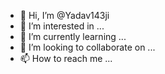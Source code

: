 - 👋 Hi, I’m @Yadav143ji
- 👀 I’m interested in ...
- 🌱 I’m currently learning ...
- 💞️ I’m looking to collaborate on ...
- 📫 How to reach me ...

<!---
Yadav143ji/Yadav143ji is a ✨ special ✨ repository because its `README.md` (this file) appears on your GitHub profile.
You can click the Preview link to take a look at your changes.
--->
